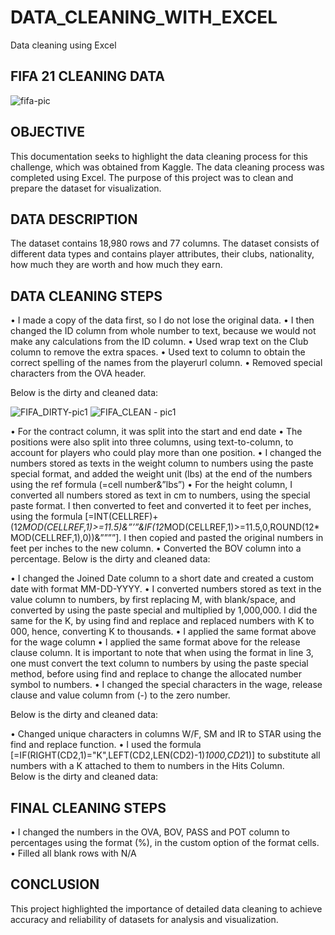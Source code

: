 # DATA_CLEANING_WITH_EXCEL
Data cleaning using Excel

## FIFA 21 CLEANING DATA

![fifa-pic](https://user-images.githubusercontent.com/63736558/227778096-84d43eaf-9f19-422a-8679-4c7930ac9d5c.PNG)

## OBJECTIVE


This documentation seeks to highlight the data cleaning process for this challenge, which was obtained from Kaggle. The data cleaning process was completed using Excel. The purpose of this project was to clean and prepare the dataset for visualization.


## DATA DESCRIPTION

The dataset contains 18,980 rows and 77 columns. The dataset consists of different data types and contains player attributes, their clubs, nationality, how much they are worth and how much they earn.


## DATA CLEANING STEPS

•	I made a copy of the data first, so I do not lose the original data.
•	I then changed the ID column from whole number to text, because we would not make any calculations from the ID column.
•	Used wrap text on the Club column to remove the extra spaces.
•	Used text to column to obtain the correct spelling of the names from the playerurl column.
•	Removed special characters from the OVA header.

Below is the dirty and cleaned data:
 
![FIFA_DIRTY-pic1](https://user-images.githubusercontent.com/63736558/227778261-b6a6750f-8c03-4273-9ab3-11b62d7a3dc6.PNG)
![FIFA_CLEAN - pic1](https://user-images.githubusercontent.com/63736558/227778287-6789f316-f453-4abf-8960-9fa46f2d8c53.PNG)
 


•	For the contract column, it was split into the start and end date
•	The positions were also split into three columns, using text-to-column, to account for players who could play more than one position.
•	I changed the numbers stored as texts in the weight column to numbers using the paste special format, and added the weight unit (lbs) at the end of the numbers using the ref formula (=cell number&”lbs”) 
•	For the height column, I converted all numbers stored as text in cm to numbers, using the special paste format. I then converted to feet and converted it to feet per inches, using the formula [=INT(CELLREF)+(12*MOD(CELLREF,1)>=11.5)&”’”&IF(12*MOD(CELLREF,1)>=11.5,0,ROUND(12*MOD(CELLREF,1),0))&””””]. I then copied and pasted the original numbers in feet per inches to the new column.
•	Converted the BOV column into a percentage.
Below is the dirty and cleaned data:
 
 

•	I changed the Joined Date column to a short date and created a custom date with format MM-DD-YYYY.
•	I converted numbers stored as text in the value column to numbers, by first replacing M, with blank/space, and converted by using the paste special and multiplied by 1,000,000. I did the same for the K, by using find and replace and replaced numbers with K to 000, hence, converting K to thousands.
•	I applied the same format above for the wage column
•	I applied the same format above for the release clause column. It is important to note that when using the format in line 3, one must convert the text column to numbers by using the paste special method, before using find and replace to change the allocated number symbol to numbers.
•	I changed the special characters in the wage, release clause and value column from (-) to the zero number.

Below is the dirty and cleaned data:
 

 

•	Changed unique characters in columns W/F, SM and IR to STAR using the find and replace function.
•	I used the formula [=IF(RIGHT(CD2,1)="K",LEFT(CD2,LEN(CD2)-1)*1000,CD2*1)] to substitute all numbers with a K attached to them to numbers in the Hits Column.  
Below is the dirty and cleaned data:
 

 

## FINAL CLEANING STEPS

•	I changed the numbers in the OVA, BOV, PASS and POT column to percentages using the format (%), in the custom option of the format cells.
•	Filled all blank rows with N/A


## CONCLUSION
This project highlighted the importance of detailed data cleaning to achieve accuracy and reliability of datasets for analysis and visualization. 
